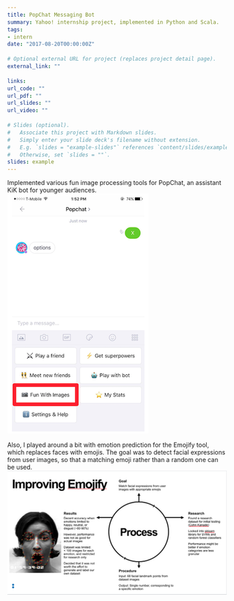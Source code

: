```yaml
---
title: PopChat Messaging Bot
summary: Yahoo! internship project, implemented in Python and Scala.
tags:
- intern
date: "2017-08-20T00:00:00Z"

# Optional external URL for project (replaces project detail page).
external_link: ""

links:
url_code: ""
url_pdf: ""
url_slides: ""
url_video: ""

# Slides (optional).
#   Associate this project with Markdown slides.
#   Simply enter your slide deck's filename without extension.
#   E.g. `slides = "example-slides"` references `content/slides/example-slides.md`.
#   Otherwise, set `slides = ""`.
slides: example
---
```


Implemented various fun image processing tools for PopChat, an assistant KiK bot for younger audiences.
![](/img/yahoo.png)

Also, I played around a bit with emotion prediction for the Emojify tool, which replaces faces with emojis. The goal was to detect facial expressions from user images, so that a matching emoji rather than a random one can be used.
![](/img/yahoo2.png)
